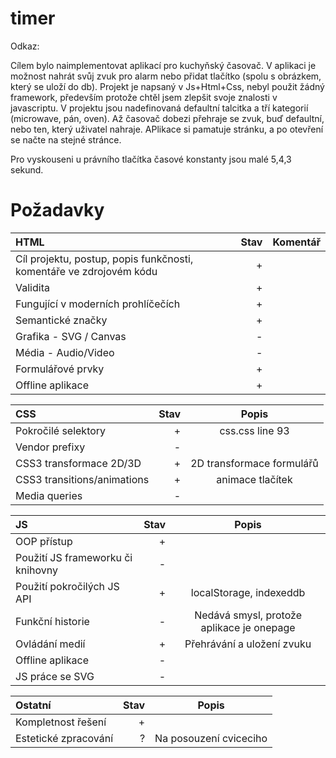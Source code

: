 # timer

Odkaz: 

Cílem bylo naimplementovat aplikací pro kuchyňský časovač.
V aplikaci je možnost nahrát svůj zvuk pro alarm nebo přidat tlačítko (spolu s obrázkem, který se uloží do db).
Projekt je napsaný v Js+Html+Css, nebyl použit žádný framework, především protože chtěl jsem zlepšit svoje znalosti v javascriptu.
V projektu jsou nadefinovaná defaultní talcitka a tří kategorií (microwave, pán, oven). Až časovač dobezi přehraje se zvuk, buď defaultní, nebo ten, který uživatel nahraje.
APlikace si pamatuje stránku, a po otevření se načte na stejné stránce.

Pro vyskouseni u právního tlačítka časové konstanty jsou malé 5,4,3 sekund.

# Požadavky

HTML | Stav | Komentář
| :--- | ---: | :---:
Cíl projektu, postup, popis funkčnosti, komentáře ve zdrojovém kódu | + | 
Validita  | + | 
Fungující v moderních prohlíčečích | + | 
Semantické značky | + | 
Grafika - SVG / Canvas | - | 
Média - Audio/Video | - |
Formulářové prvky | + | 
Offline aplikace | + | 

CSS | Stav | Popis
| :--- | ---: | :---:
Pokročilé selektory | + | css.css line 93
Vendor prefixy  | - |
CSS3 transformace 2D/3D | + | 2D transformace formulářů
CSS3 transitions/animations | + | animace tlačítek
Media queries | - |

JS | Stav | Popis
| :--- | ---: | :---:
OOP přístup | + | 
Použití JS frameworku či knihovny | - |
Použití pokročilých JS API | + | localStorage, indexeddb
Funkční historie | - | Nedává smysl, protože aplikace je onepage
Ovládání medií | + | Přehrávání a uložení zvuku
Offline aplikace | - | 
JS práce se SVG | - |  

Ostatní | Stav | Popis
| :--- | ---: | :---:
Kompletnost řešení | + | 
Estetické zpracování | ? | Na posouzení cviceciho
